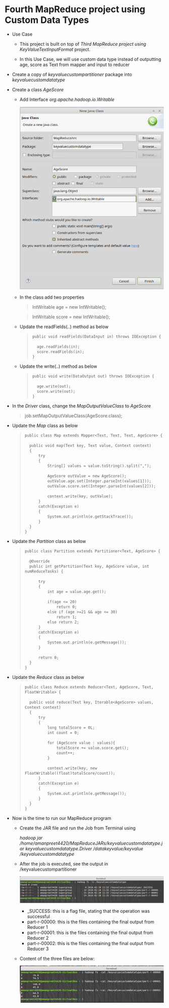 # Fourth MapReduce project using Custom Data Types #

- Use Case
	- This project is built on top of *Third MapReduce project using KeyValueTextInputFormat* project.

	- In this Use Case, we will use custom data type instead of outputting age, score as Text from mapper and input to reducer

- Create a copy of *keyvaluecustompartitioner* package into *keyvaluecustomdatatype*

- Create a class *AgeScore*
	- Add Interface *org.apache.hadoop.io.Writable*

		![](Images/FoMRP/1.png)

	- In the class add two properties
	
		> IntWritable age = new IntWritable();
	
		> IntWritable score = new IntWritable();

	- Update the readFields(..) method as below

		>     public void readFields(DataInput in) throws IOException {
		>     		
		>     	age.readFields(in);
		>     	score.readFields(in);
		>     }

	- Update the write(..) method as below

		>     public void write(DataOutput out) throws IOException {
		>     		
		>     	age.write(out);
		>     	score.write(out);
		>     }

- In the *Driver* class, change the *MapOutputValueClass* to *AgeScore*

	> job.setMapOutputValueClass(AgeScore.class);

- Update the *Map* class as below

	>     public class Map extends Mapper<Text, Text, Text, AgeScore> {
	>     
	>     	public void map(Text key, Text value, Context context)
	>     	{
	>     		try
	>     		{
	>     			String[] values = value.toString().split(",");
	>     						
	>     			AgeScore outValue = new AgeScore();
	>     			outValue.age.set(Integer.parseInt(values[1]));
	>     			outValue.score.set(Integer.parseInt(values[2]));
	>     			
	>     			context.write(key, outValue);
	>     		}
	>     		catch(Exception e)
	>     		{
	>     			System.out.println(e.getStackTrace());
	>     		}
	>     	}
	>     }

- Update the *Partition* class as below

	>     public class Partition extends Partitioner<Text, AgeScore> {
	>     
	>     	@Override
	>     	public int getPartition(Text key, AgeScore value, int numReduceTasks) {
	>     		
	>     		try
	>     		{
	>     			int age = value.age.get();
	>     			
	>     			if(age <= 20)
	>     				return 0;
	>     			else if (age >=21 && age <= 30)
	>     				return 1;
	>     			else return 2;
	>     		}
	>     		catch(Exception e)
	>     		{
	>     			System.out.println(e.getMessage());
	>     		}
	>     		
	>     		return 0;
	>     	}
	>     }

- Update the *Reduce* class as below

	>     public class Reduce extends Reducer<Text, AgeScore, Text, FloatWritable> {
	>     
	>     	public void reduce(Text key, Iterable<AgeScore> values, Context context)
	>     	{
	>     		try
	>     		{
	>     			long totalScore = 0L;
	>     			int count = 0;
	>     			
	>     			for (AgeScore value : values){
	>     				totalScore += value.score.get();
	>     				count++;
	>     			}
	>     			
	>     			context.write(key, new FloatWritable((float)totalScore/count));
	>     		}
	>     		catch(Exception e)
	>     		{
	>     			System.out.println(e.getMessage());
	>     		}
	>     	}
	>     }

- Now is the time to run our MapReduce program
	- Create the JAR file and run the Job from Terminal using

		*hadoop jar /home/amanpreet4420/MapReduceJARs/keyvaluecustomdatatype.jar keyvaluecustomdatatype.Driver /datakeyvalue/keyvalue /keyvaluecustomdatatype*

	- After the job is executed, see the output in /keyvaluecustompartitioner
 
		![](Images/FoMRP/2.png)

		- _SUCCESS: this is a flag file, stating that the operation was successful
		- part-r-00000: this is the files containing the final output from Reducer 1
		- part-r-00001: this is the files containing the final output from Reducer 2
		- part-r-00002: this is the files containing the final output from Reducer 3

	- Content of the three files are below:

		![](Images/FoMRP/3.png)